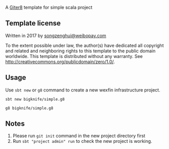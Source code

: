 A [Giter8][g8] template for simple scala project

Template license
----------------
Written in 2017 by <bigknife><songzenghui@weibopay.com>


To the extent possible under law, the author(s) have dedicated all copyright and related
and neighboring rights to this template to the public domain worldwide.
This template is distributed without any warranty. See <http://creativecommons.org/publicdomain/zero/1.0/>.

[g8]: http://www.foundweekends.org/giter8/


Usage
------
Use `sbt new` or `g8` command to create a new wexfin infrastructure project.

```
sbt new bigknife/simple.g8
```

```
g8 bigknife/simple.g8
```

Notes
-----
1. Please run `git init` command in the new project directory first
2. Run `sbt "project admin" run` to check the new project is working.
